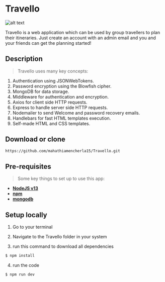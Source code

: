 # Travello
![alt text](https://github.com/mahathiamencherla15/Travello/blob/master/public/img/travello2.png?raw=true)

Travello is a web application which can be used by group travellers to plan their itineraries. 
Just create an account with an admin email and you and your friends can get the planning started!

## Description
> Travello uses many key concepts:
1. Authentication using JSONWebTokens.
2. Password encryption using the Blowfish cipher.
3. MongoDB for data storage.
4. Middleware for authentication and encryption.
5. Axios for client side HTTP requests.
6. Express to handle server side HTTP requests.
7. Nodemailer to send Welcome and password recovery emails.
8. Handlebars for fast HTML templates execution.
9. Self-made HTML and CSS templates.

## Download or clone
```bash
https://github.com/mahathiamencherla15/Travello.git
```

## Pre-requisites
> Some key things to set up to use this app:

- **[NodeJS v13](https://nodejs.org/en/)**
- **[npm](https://www.npmjs.com/)**
- **[mongodb](https://www.mongodb.com/)**

## Setup locally

1. Go to your terminal

2. Navigate to the Travello folder in your system

3. run this command to download all dependencies
```bash
$ npm install
```
4. run the code
```bash
$ npm run dev
```
